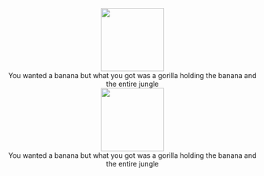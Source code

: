 <!--### The First Letter 👋-->

<!--
**hdinjos/hdinjos** is a ✨ _special_ ✨ repository because its `README.md` (this file) appears on your GitHub profile.

Here are some ideas to get you started:

- 🔭 I’m currently working on ...
- 🌱 I’m currently learning ...
- 👯 I’m looking to collaborate on ...
- 🤔 I’m looking for help with ...
- 💬 Ask me about ...
- 📫 How to reach me: ...
- 😄 Pronouns: ...
- ⚡ Fun fact: ...
-->

<div align="center">
  <img src="http://www.nyan.cat/cats/jazz.gif" height="128">
  <div align="center">You wanted a banana but what you got was a gorilla holding the banana and the entire jungle</div>
</div>


<div align="center">
  <img src="http://www.nyan.cat/images/lovebot.gif" height="128">
  <div align="center">You wanted a banana but what you got was a gorilla holding the banana and the entire jungle</div>
</div>
